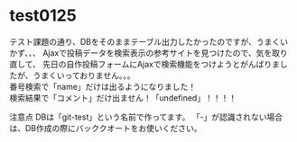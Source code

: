 # test0125
テスト課題の通り、DBをそのままテーブル出力したかったのですが、うまくいかず、、、
Ajaxで投稿データを検索表示の参考サイトを見つけたので、気を取り直して、
先日の自作投稿フォームにAjaxで検索機能をつけようとがんばりましたが、うまくいっておりません。。。
<br>
番号検索で「name」だけは出るようになりました！
<br>
検索結果で「コメント」だけ出ません！「undefined」！！！！

注意点
DBは「git-test」という名前で作ってます。
「-」が認識されない場合は、DB作成の際にバッククオートをお使いください。
